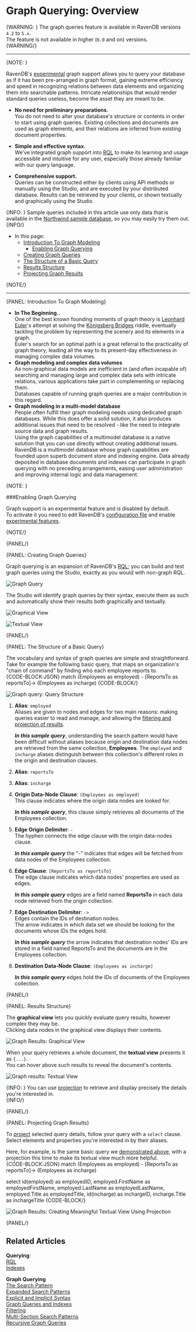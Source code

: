 ﻿# Graph Querying: Overview  

{WARNING: }
The graph queries feature is available in RavenDB versions `4.2` to `5.x`.  
The feature is not available in higher (`6.0` and on) versions.  
{WARNING/}

---

{NOTE: }

RavenDB's [experimental](../../../indexes/querying/graph/graph-queries-overview#enabling-graph-querying) graph support 
allows you to query your database as if it has been pre-arranged in graph format, gaining extreme efficiency and speed 
in recognizing relations between data elements and organizing them into searchable patterns. Intricate relationships 
that would render standard queries useless, become the asset they are meant to be.  

* **No need for preliminary preparations.**  
  You do not need to alter your database's structure or contents in order to start using graph queries. 
  Existing collections and documents are used as graph elements, 
  and their relations are inferred from existing document properties.  

* **Simple and effective syntax.**  
  We've integrated graph support into [RQL](../../../client-api/session/querying/what-is-rql) to make its learning 
  and usage accessible and intuitive for any user, especially those already familiar with our query language.  

* **Comprehensive support.**  
  Queries can be constructed either by clients using API methods or manually using the Studio, and are 
  executed by your distributed database. Results can be retrieved by your clients, or shown textually and 
  graphically using the Studio.  

{INFO: }
Sample queries included in this article use only data that is available in the 
[Northwind sample database](../../../studio/database/tasks/create-sample-data#creating-sample-data), 
so you may easily try them out.  
{INFO/}

* In this page:  
   * [Introduction To Graph Modeling](../../../indexes/querying/graph/graph-queries-overview#introduction-to-graph-modeling)  
     * [Enabling Graph Querying](../../../indexes/querying/graph/graph-queries-overview#enabling-graph-querying)  
   * [Creating Graph Queries](../../../indexes/querying/graph/graph-queries-overview#creating-graph-queries)  
   * [The Structure of a Basic Query](../../../indexes/querying/graph/graph-queries-overview#the-structure-of-a-basic-query)  
   * [Results Structure](../../../indexes/querying/graph/graph-queries-overview#results-structure)  
   * [Projecting Graph Results](../../../indexes/querying/graph/graph-queries-overview#projecting-graph-results)  
   
{NOTE/}

---

{PANEL: Introduction To Graph Modeling}  

* **In The Beginning..**  
  One of the best known founding moments of graph theory is [Leonhard Euler](https://en.wikipedia.org/wiki/Leonhard_Euler)'s 
  attempt at solving the [Königsberg Bridges](https://en.wikipedia.org/wiki/Seven_Bridges_of_K%C3%B6nigsberg) riddle, 
  eventually tackling the problem by representing the scenery and its elements in a graph.  
  Euler's search for an optimal path is a great referral to the practicality of graph theory, 
  leading all the way to its present-day effectiveness in managing complex data volumes.  
* **Graph modeling and complex data volumes**   
  As non-graphical data models are inefficient in (and often incapable of) searching and managing large and 
  complex data sets with intricate relations, various applications take part in complementing or replacing them.  
  Databases capable of running graph queries are a major contribution in this regard.  
* **Graph modeling in a multi-model database**  
  People often fulfill their graph modeling needs using dedicated graph databases. While this does offer 
  a solid solution, it also produces additional issues that need to be resolved - like the need to integrate 
  source data and graph results.  
  Using the graph capabilities of a multimodel database is a native solution that you can use directly 
  without creating additional issues.  
  RavenDB is a multimodel database whose graph capabilities are founded upon superb document store 
  and indexing engine. Data already deposited in database documents and indexes can participate in graph 
  querying with no preceding arrangements, easing user administration and improving internal logic 
  and data management.  

{NOTE: }

###Enabling Graph Querying

Graph support is an experimental feature and is disabled by default.  
To activate it you need to edit RavenDB's [configuration file](../../../server/configuration/configuration-options#settings.json) 
and enable [experimental features](../../../server/configuration/core-configuration#features.availability).  

{NOTE/}

{PANEL/}

{PANEL: Creating Graph Queries}  

Graph querying is an expansion of RavenDB's [RQL](../../../client-api/session/querying/what-is-rql); 
you can build and test graph queries using the Studio, exactly as you would with non-graph RQL.  

![Graph Query](images/Overview_RunQuery.png "Graph Query")

The Studio will identify graph queries by their syntax, execute them as such and automatically 
show their results both graphically and textually.

![Graphical View](images/Overview_GraphicalView.png "Graphical View")

![Textual View](images/Overview_TextualView.png "Textual View")

{PANEL/}

{PANEL: The Structure of a Basic Query}  

The vocabulary and syntax of graph queries are simple and straightforward. Take for example 
the following basic query, that maps an organization's "chain of command" by finding who each 
employee reports to.  
     {CODE-BLOCK:JSON}
match 
    (Employees as employed) - 
    [ReportsTo as reportsTo]-> 
    (Employees as incharge)
   {CODE-BLOCK/}

![Graph query: Query Structure](images/Overview_GraphQuery.png "Graph query: Query Structure")

1. **Alias**: `employed`  
  Aliases are given to nodes and edges for two main reasons: making queries easier to read and manage, and 
  allowing the [filtering and projection of results](../../../indexes/querying/graph/graph-queries-the-search-pattern#what-are-aliases-for).  

    **_In this sample query_**, understanding the search pattern would have been difficult without aliases 
    because origin and destination data nodes are retrieved from the same collection, **Employees**. 
    The `employed` and `incharge` aliases distinguish between this collection's different roles in the 
    origin and destination clauses.  

2. **Alias**: `reportsTo`  

3. **Alias**: `incharge`  

4. **Origin Data-Node Clause**: `(Employees as employed)`  
  This clause indicates where the origin data nodes are looked for.  

    **_In this sample query_**, this clause simply retrieves all documents of the Employees collection.  

5. **Edge Origin Delimiter**: `-`  
  The hyphen connects the edge clause with the origin data-nodes clause.  

    **_In this sample query_** the "-" indicates that edges will be fetched from data nodes of the Employees collection.  

6. **Edge Clause**: `[ReportsTo as reportsTo]`  
  The edge clause indicates which data nodes' properties are used as edges.  

    **_In this sample query_** edges are a field named **ReportsTo** in each data node retrieved from the origin collection.  

7. **Edge Destination Delimiter**: `->`  
  Edges contain the IDs of destination nodes.  
  The arrow indicates in which data set we should be looking for the documents whose IDs the edges hold.

    **_In this sample query_** the arrow indicates that destination nodes' IDs are stored in a field 
    named ReportsTo and the documents are in the Employees collection.  

8. **Destination Data-Node Clause**: `(Employees as incharge)`  

    **_In this sample query_** edges hold the IDs of documents of the Employees collection.  

{PANEL/}

{PANEL: Results Structure}  

The **graphical view** lets you quickly evaluate query results, however complex they may be.  
Clicking data nodes in the graphical view displays their contents.  

![Graph Results: Graphical View](images/Overview_GraphicalView_1.png "Graph Results: Graphical View")

When your query retrieves a whole document, the **textual view** presents it as `{...}`.  
You can hover above such results to reveal the document's contents.  

![Graph results: Textual View](images/Overview_TextualView_1.png "Graph results: Textual View")

{INFO: }
You can use [projection](../../../indexes/querying/graph/graph-queries-overview#projecting-graph-results) 
to retrieve and display precisely the details you're interested in.  
{INFO/}

{PANEL/}

{PANEL: Projecting Graph Results}  

To [project](../../../indexes/querying/projections#querying-projections) selected 
query details, follow your query with a `select` clause. Select elements and properties 
you're interested in by their aliases.  

Here, for example, is the same basic query we 
[demonstrated above](../../../indexes/querying/graph/graph-queries-overview#the-structure-of-a-basic-query), 
with a projection this time to make its textual view much more helpful.  
{CODE-BLOCK:JSON}
match 
    (Employees as employed) - 
    [ReportsTo as reportsTo]-> 
    (Employees as incharge)

select
   id(employed) as employedID, 
   employed.FirstName as employedFirstName, 
   employed.LastName as employedLastName, 
   employed.Title as employedTitle, 
   id(incharge) as inchargeID, 
   incharge.Title as inchargeTitle 
   {CODE-BLOCK/}

![Graph Results: Creating Meaningful Textual View Using Projection](images/Overview_TextualView_2.png "Graph Results: Creating Meaningful Textual View Using Projection")

{PANEL/}

## Related Articles

**Querying**:  
[RQL](../../../client-api/session/querying/what-is-rql)  
[Indexes](../../../indexes/what-are-indexes#what-indexes-are)  

**Graph Querying**  
[The Search Pattern](../../../indexes/querying/graph/graph-queries-the-search-pattern#the-search-pattern)  
[Expanded Search Patterns](../../../indexes/querying/graph/graph-queries-expanded-search-patterns#graph-queries-expanded-search-patterns)  
[Explicit and Implicit Syntax](../../../indexes/querying/graph/graph-queries-explicit-and-implicit#explicit-and-implicit-syntax)  
[Graph Queries and Indexes](../../../indexes/querying/graph/graph-queries-and-indexes#graph-queries-and-indexes)  
[Filtering](../../../indexes/querying/graph/graph-queries-filtering#graph-queries-filtering)  
[Multi-Section Search Patterns](../../../indexes/querying/graph/graph-queries-multi-section#graph-queries-multi-section-search-patterns)  
[Recursive Graph Queries](../../../indexes/querying/graph/graph-queries-recursive#recursive-graph-queries)  
